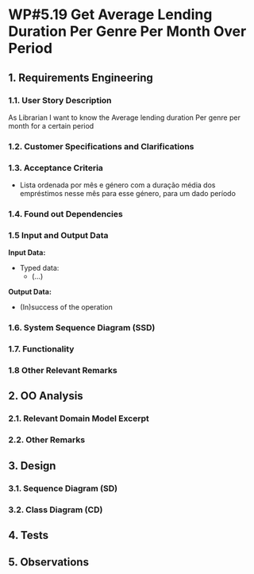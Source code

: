 # WP#5.19 Get Average Lending Duration Per Genre Per Month Over Period
## 1. Requirements Engineering
### 1.1. User Story Description

As Librarian I want to know the Average lending duration Per genre per month for a certain period

### 1.2. Customer Specifications and Clarifications

### 1.3. Acceptance Criteria
- Lista ordenada por mês e género com a duração média dos empréstimos nesse mês para esse género, para um dado período

### 1.4. Found out Dependencies
### 1.5 Input and Output Data

**Input Data:**

* Typed data:
  * (...)

**Output Data:**

* (In)success of the operation


### 1.6. System Sequence Diagram (SSD)
### 1.7. Functionality
### 1.8 Other Relevant Remarks
## 2. OO Analysis
### 2.1. Relevant Domain Model Excerpt
### 2.2. Other Remarks
## 3. Design
### 3.1. Sequence Diagram (SD)

[//]: # (<img src="Ph1-15-LendBook-SD-WP_4A_15_Lend_Book.svg" alt="WP_4A_15_Lend_Book">)

### 3.2. Class Diagram (CD)
## 4. Tests
## 5. Observations
